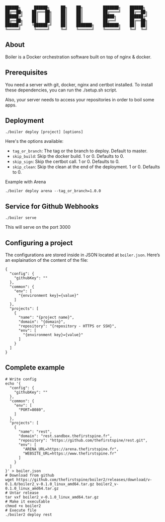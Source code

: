 ```
██████╗      ██████╗     ██╗    ██╗         ███████╗    ██████╗
██╔══██╗    ██╔═══██╗    ██║    ██║         ██╔════╝    ██╔══██╗
██████╔╝    ██║   ██║    ██║    ██║         █████╗      ██████╔╝
██╔══██╗    ██║   ██║    ██║    ██║         ██╔══╝      ██╔══██╗
██████╔╝    ╚██████╔╝    ██║    ███████╗    ███████╗    ██║  ██║
╚═════╝      ╚═════╝     ╚═╝    ╚══════╝    ╚══════╝    ╚═╝  ╚═╝
```

## About

Boiler is a Docker orchestration software built on top of nginx & docker.

## Prerequisites

You need a server with git, docker, nginx and certbot installed. To install these dependencies, you can run the ./setup.sh script.

Also, your server needs to access your repositories in order to boil some apps.

## Deployment

```
./boiler deploy [project] [options]
```

Here's the options available:
- `tag_or_branch`: The tag or the branch to deploy. Default to master.
- `skip_build`: Skip the docker build. 1 or 0. Defaults to 0.
- `skip_sign`: Skip the certbot call. 1 or 0. Defaults to 0.
- `skip_clean`: Skip the clean at the end of the deployment. 1 or 0. Defaults to 0.

Example with Arena

`./boiler deploy arena --tag_or_branch=1.0.0`

## Service for Github Webhooks

```
./boiler serve
```

This will serve on the port 3000

## Configuring a project

The configurations are stored inside in JSON located at `boiler.json`. Here’s an explaination of the content of the file:

```
{
  "config": {
    "githubKey": ""
  },
  "common": {
    "env": [
      "{environment key}={value}"
    ]
  },
  "projects": [
    {
      "name": "{project name}",
      "domain": "{domain}",
      "repository": "{repository - HTTPS or SSH}",
      "env": [
        "{environment key}={value}"
      ]
    }
  ]
}

```

## Complete example

```
# Write config
echo '{
  "config": {
    "githubKey": ""
  },
  "common": {
    "env": [
      "PORT=8080",
    ]
  },
  "projects": [
    {
      "name": "rest",
      "domain": "rest.sandbox.thefirstspine.fr",
      "repository": "https://github.com/thefirstspine/rest.git",
      "env": [
        "ARENA_URL=https://arena.thefirstspine.fr",
        "WEBSITE_URL=https://www.thefirstspine.fr"
      ]
    }
  ]
}' > boiler.json
# Download from github
wget https://github.com/thefirstspine/boiler2/releases/download/v-0.1.0/boiler2_v-0.1.0_linux_amd64.tar.gz boiler2_v-0.1.0_linux_amd64.tar.gz
# Untar release
tar vxf boiler2_v-0.1.0_linux_amd64.tar.gz
# Make it executable
chmod +x boiler2
# Execute file
./boiler2 deploy rest
```